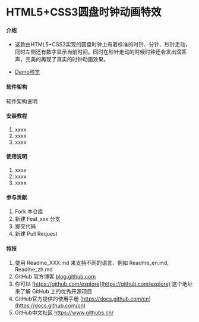 # HTML5+CSS3圆盘时钟动画特效

#### 介绍
- 这款由HTML5+CSS3实现的圆盘时钟上有着标准的时针、分针、秒针走动，同时左侧还有数字显示当前时间。同时在秒针走动的时候时钟还会发出滴答声，完美的再现了真实的时钟动画效果。

- [Demo预览](https://sunyctf.github.io/front-end-demos/css-effects/HTML5+CSS3圆盘时钟动画特效/index.html)

#### 软件架构
软件架构说明


#### 安装教程

1.  xxxx
2.  xxxx
3.  xxxx

#### 使用说明

1.  xxxx
2.  xxxx
3.  xxxx

#### 参与贡献

1.  Fork 本仓库
2.  新建 Feat_xxx 分支
3.  提交代码
4.  新建 Pull Request


#### 特技

1.  使用 Readme\_XXX.md 来支持不同的语言，例如 Readme\_en.md, Readme\_zh.md
2.  GitHub 官方博客 [blog.github.com](https://github.blog)
3.  你可以 [https://github.com/explore](https://github.com/explore) 这个地址来了解 GitHub 上的优秀开源项目
4.  GitHub官方提供的使用手册 [https://docs.github.com/cn](https://docs.github.com/cn)
5.  GitHub中文社区 https://www.githubs.cn/
